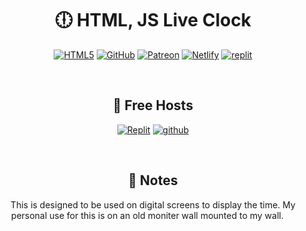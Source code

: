 <h1 align="center">🕕 HTML, JS Live Clock</h1>
<p align="center"><a href='https://frontlinegenisis.github.io/HTML-JS-Live-Clock/' target="_blank"><img alt='HTML5' src='https://img.shields.io/badge/Preview-100000?style=for-the-badge&logo=HTML5&logoColor=white&labelColor=FF0000&color=FF0000'/></a> <a href='https://github.com/FrontlineGenisis/HTML-JS-Live-Clock/fork' target="_blank"><img alt='GitHub' src='https://img.shields.io/badge/Fork-100000?style=for-the-badge&logo=GitHub&logoColor=white&labelColor=FF7B00&color=FF7B00'/></a> <a href='https://patreon.com/frontlinegen' target="_blank"><img alt='Patreon' src='https://img.shields.io/badge/Support-100000?style=for-the-badge&logo=Patreon&logoColor=000000&labelColor=F2FF00&color=F2FF00'/></a> <a href='https://app.netlify.com/start/deploy?repository=https://github.com/FrontlineGenisis/HTML-JS-Live-Clock' target="_blank"><img alt='Netlify' src='https://img.shields.io/badge/Depoy_to Netlify-100000?style=for-the-badge&logo=Netlify&logoColor=white&labelColor=00FF7B&color=00FF7B'/></a> <a href='https://replit.com/github/FrontlineGenisis/HTML-JS-Live-Clock' target="_blank"><img alt='replit' src='https://img.shields.io/badge/Run_on Replit-100000?style=for-the-badge&logo=replit&logoColor=white&labelColor=0059FF&color=0059FF'/></a></p>
<br>
<h2 align="center">🚀 Free Hosts</h2>
<p align="center"><a href='https://HTML-Clock-and-Date.genisis-mgmt.repl.co' target="_blank"><img alt='Replit' src='https://img.shields.io/badge/Replit_(Patchy Uptime)-100000?style=for-the-badge&logo=Replit&logoColor=white&labelColor=0e1525&color=0e1525'/></a> <a href='https://frontlinegenisis.github.io/HTML-JS-Live-Clock/' target="_blank"><img alt='github' src='https://img.shields.io/badge/Github_Pages (Best Uptime)-100000?style=for-the-badge&logo=github&logoColor=white&labelColor=0d1117&color=0d1117'/></a></p>
<br>
<h2 align="center">📝 Notes</h2>
<p align="center">This is designed to be used on digital screens to display the time. My personal use for this is on an old moniter wall mounted to my wall.  <a href=""><img src="https://rss.com/blog/wp-content/uploads/2019/10/social_style_3_rss-512-1.png" width=14 height=14/></a></p>
